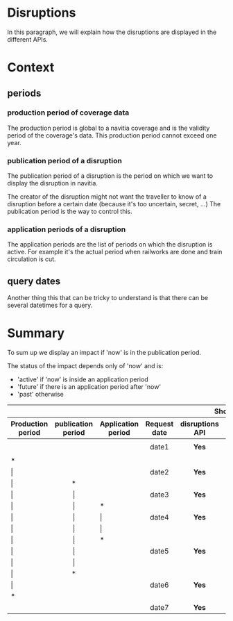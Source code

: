 Disruptions
===========


In this paragraph, we will explain how the disruptions are displayed in the different APIs.

# Context

## periods

### production period of coverage data
The production period is global to a navitia coverage and is the validity period of the coverage's data.
This production period cannot exceed one year.

### publication period of a disruption
The publication period of a disruption is the period on which we want to display the disruption in navitia.

The creator of the disruption might not want the traveller to know of a disruption before a certain date (because it's too uncertain, secret, ...)
The publication period is the way to control this.

### application periods of a disruption
The application periods are the list of periods on which the disruption is active.
For example it's the actual period when railworks are done and train circulation is cut.

## query dates

Another thing this that can be tricky to understand is that there can be several datetimes for a query.

# Summary

To sum up we display an impact if 'now' is in the publication period.

The status of the impact depends only of 'now' and is:

* 'active' if 'now' is inside an application period
* 'future' if there is an application period after 'now'
* 'past' otherwise

<table>
  <thead>
    <tr>
      <th></th>
      <th align="center" colspan="2"></th>
      <th align="center"> </th>
      <th align="center" colspan="3">Show impacts </th>
      <th align="center" colspan="3">Status </th>
    </tr>
    <tr>
      <th>Production period </th>
      <th align="center">publication period </th>
      <th>Application period </th>
      <th align="center">Request date</th>
      <th align="center">disruptions API</th>
      <th align="center">traffic_report API</th>
      <th align="center">PtRef API</th>
      <th align="center">disruptions API</th>
      <th align="center">traffic_report API</th>
      <th align="center">PtRef API</th>
    </tr>
  </thead>
  <tbody>
    <tr>
      <td> </td>
      <td align="center"> </td>
      <td> </td>
      <td align="center"> </td>
      <td align="center"> </td>
      <td align="center"> </td>
      <td align="center"> </td>
      <td align="center"> </td>
      <td align="center"> </td>
      <td align="center"> </td>
    </tr>
    <tr>
      <td> </td>
      <td align="center"> </td>
      <td> </td>
      <td align="center">date1 </td>
      <td align="center"><strong>Yes</strong> </td>
      <td align="center">- </td>
      <td align="center">- </td>
      <td align="center">future </td>
      <td align="center">- </td>
      <td align="center">- </td>
    </tr>
    <tr>
      <td> </td>
      <td align="center"> </td>
      <td> </td>
      <td align="center"> </td>
      <td align="center"> </td>
      <td align="center"> </td>
      <td align="center"> </td>
      <td align="center"> </td>
      <td align="center"> </td>
      <td align="center"> </td>
    </tr>
    <tr>
      <td>* </td>
      <td align="center"> </td>
      <td> </td>
      <td align="center"> </td>
      <td align="center"> </td>
      <td align="center"> </td>
      <td align="center"> </td>
      <td align="center"> </td>
      <td align="center"> </td>
      <td align="center"> </td>
    </tr>
    <tr>
      <td>| </td>
      <td align="center"> </td>
      <td> </td>
      <td align="center">date2 </td>
      <td align="center"><strong>Yes</strong> </td>
      <td align="center">- </td>
      <td align="center">- </td>
      <td align="center">future </td>
      <td align="center">- </td>
      <td align="center">- </td>
    </tr>
    <tr>
      <td>| </td>
      <td align="center">* </td>
      <td> </td>
      <td align="center"> </td>
      <td align="center"> </td>
      <td align="center"> </td>
      <td align="center"> </td>
      <td align="center"> </td>
      <td align="center"> </td>
      <td align="center"> </td>
    </tr>
    <tr>
      <td>| </td>
      <td align="center">| </td>
      <td> </td>
      <td align="center">date3 </td>
      <td align="center"><strong>Yes</strong> </td>
      <td align="center"><strong>Yes</strong> </td>
      <td align="center"><strong>Yes</strong> </td>
      <td align="center">future </td>
      <td align="center">future </td>
      <td align="center">future </td>
    </tr>
    <tr>
      <td>| </td>
      <td align="center">| </td>
      <td>* </td>
      <td align="center"> </td>
      <td align="center"> </td>
      <td align="center"> </td>
      <td align="center"> </td>
      <td align="center"> </td>
      <td align="center"> </td>
      <td align="center"> </td>
    </tr>
    <tr>
      <td>| </td>
      <td align="center">| </td>
      <td>| </td>
      <td align="center">date4 </td>
      <td align="center"><strong>Yes</strong> </td>
      <td align="center"><strong>Yes</strong> </td>
      <td align="center"><strong>Yes</strong> </td>
      <td align="center">active </td>
      <td align="center">active </td>
      <td align="center">active </td>
    </tr>
    <tr>
      <td>| </td>
      <td align="center">| </td>
      <td>| </td>
      <td align="center"> </td>
      <td align="center"> </td>
      <td align="center"> </td>
      <td align="center"> </td>
      <td align="center"> </td>
      <td align="center"> </td>
      <td align="center"> </td>
    </tr>
    <tr>
      <td>| </td>
      <td align="center">| </td>
      <td>* </td>
      <td align="center"> </td>
      <td align="center"> </td>
      <td align="center"> </td>
      <td align="center"> </td>
      <td align="center"> </td>
      <td align="center"> </td>
      <td align="center"> </td>
    </tr>
    <tr>
      <td>| </td>
      <td align="center">| </td>
      <td> </td>
      <td align="center">date5 </td>
      <td align="center"><strong>Yes</strong> </td>
      <td align="center"><strong>Yes</strong> </td>
      <td align="center"><strong>Yes</strong> </td>
      <td align="center">passed </td>
      <td align="center">passed </td>
      <td align="center">passed </td>
    </tr>
    <tr>
      <td>| </td>
      <td align="center">| </td>
      <td> </td>
      <td align="center"> </td>
      <td align="center"> </td>
      <td align="center"> </td>
      <td align="center"> </td>
      <td align="center"> </td>
      <td align="center"> </td>
      <td align="center"> </td>
    </tr>
    <tr>
      <td>| </td>
      <td align="center">* </td>
      <td> </td>
      <td align="center"> </td>
      <td align="center"> </td>
      <td align="center"> </td>
      <td align="center"> </td>
      <td align="center"> </td>
      <td align="center"> </td>
      <td align="center"> </td>
    </tr>
    <tr>
      <td>| </td>
      <td align="center"> </td>
      <td> </td>
      <td align="center">date6 </td>
      <td align="center"><strong>Yes</strong> </td>
      <td align="center">- </td>
      <td align="center">- </td>
      <td align="center">passed </td>
      <td align="center">- </td>
      <td align="center">- </td>
    </tr>
    <tr>
      <td>* </td>
      <td align="center"> </td>
      <td> </td>
      <td align="center"> </td>
      <td align="center"> </td>
      <td align="center"> </td>
      <td align="center"> </td>
      <td align="center"> </td>
      <td align="center"> </td>
      <td align="center"> </td>
    </tr>
    <tr>
      <td> </td>
      <td align="center"> </td>
      <td> </td>
      <td align="center">date7 </td>
      <td align="center"><strong>Yes</strong> </td>
      <td align="center">- </td>
      <td align="center">- </td>
      <td align="center">passed </td>
      <td align="center">- </td>
      <td align="center">- </td>
    </tr>
  </tbody>
</table>